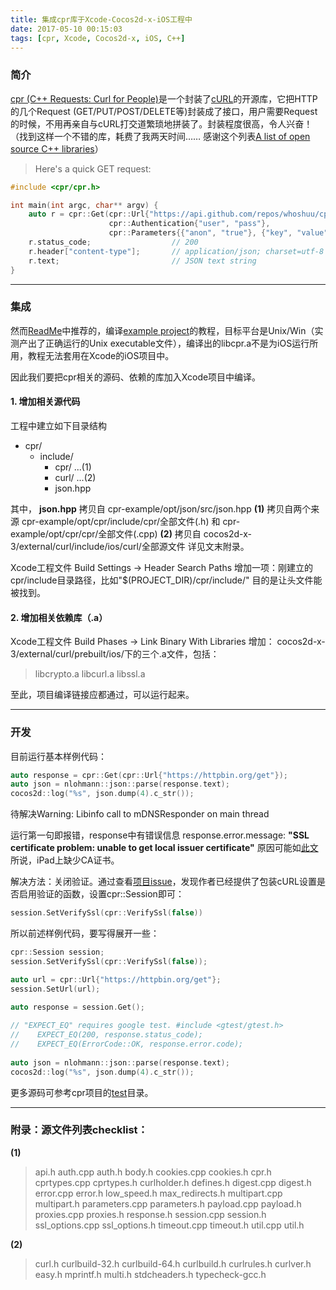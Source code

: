 ```yaml
---
title: 集成cpr库于Xcode-Cocos2d-x-iOS工程中
date: 2017-05-10 00:15:03
tags: [cpr, Xcode, Cocos2d-x, iOS, C++]
---
```

### 简介
[cpr (C++ Requests: Curl for People)](https://github.com/whoshuu/cpr)是一个封装了[cURL](https://curl.haxx.se/)的开源库，它把HTTP的几个Request (GET/PUT/POST/DELETE等)封装成了接口，用户需要Request的时候，不用再亲自与cURL打交道繁琐地拼装了。封装程度很高，令人兴奋！
（找到这样一个不错的库，耗费了我两天时间…… 感谢这个列表[A list of open source C++ libraries](http://en.cppreference.com/w/cpp/links/libs)）
>Here's a quick GET request:

``` C
#include <cpr/cpr.h>

int main(int argc, char** argv) {
    auto r = cpr::Get(cpr::Url{"https://api.github.com/repos/whoshuu/cpr/contributors"},
                      cpr::Authentication{"user", "pass"},
                      cpr::Parameters{{"anon", "true"}, {"key", "value"}});
    r.status_code;                  // 200
    r.header["content-type"];       // application/json; charset=utf-8
    r.text;                         // JSON text string
}
```
---
### 集成
然而[ReadMe](https://github.com/whoshuu/cpr/blob/master/README.md)中推荐的，编译[example project](https://github.com/whoshuu/cpr-example)的教程，目标平台是Unix/Win（实测产出了正确运行的Unix executable文件），编译出的libcpr.a不是为iOS运行所用，教程无法套用在Xcode的iOS项目中。

因此我们要把cpr相关的源码、依赖的库加入Xcode项目中编译。

#### 1. 增加相关源代码
工程中建立如下目录结构
- cpr/
    - include/
        - cpr/ ...(1)
        - curl/ ...(2)
        - json.hpp

其中，
__json.hpp__ 拷贝自 cpr-example/opt/json/src/json.hpp
__(1)__ 拷贝自两个来源 cpr-example/opt/cpr/include/cpr/全部文件(.h)
和 cpr-example/opt/cpr/cpr/全部文件(.cpp)
__(2)__ 拷贝自 cocos2d-x-3/external/curl/include/ios/curl/全部源文件
详见文末附录。

Xcode工程文件 Build Settings -> Header Search Paths 增加一项：刚建立的cpr/include目录路径，比如"$(PROJECT_DIR)/cpr/include/"  目的是让头文件能被找到。

#### 2. 增加相关依赖库（.a）
Xcode工程文件 Build Phases -> Link Binary With Libraries 增加：
cocos2d-x-3/external/curl/prebuilt/ios/下的三个.a文件，包括：
>libcrypto.a
libcurl.a
libssl.a

至此，项目编译链接应都通过，可以运行起来。

---
### 开发
目前运行基本样例代码：
``` C++
auto response = cpr::Get(cpr::Url{"https://httpbin.org/get"});
auto json = nlohmann::json::parse(response.text);
cocos2d::log("%s", json.dump(4).c_str());
```

待解决Warning: Libinfo call to mDNSResponder on main thread

运行第一句即报错，response中有错误信息 response.error.message:
__"SSL certificate problem: unable to get local issuer certificate"__
原因可能如[此文](http://blog.kankanan.com/article/4fee590d-ssl-certificate-problem-unable-to-get-local-issuer-certificate.html)所说，iPad上缺少CA证书。

解决方法：关闭验证。通过查看[项目issue](https://github.com/whoshuu/cpr/issues/137)，发现作者已经提供了包装cURL设置是否启用验证的函数，设置cpr::Session即可：
``` C++
session.SetVerifySsl(cpr::VerifySsl(false))
```
所以前述样例代码，要写得展开一些：
``` C++
cpr::Session session;
session.SetVerifySsl(cpr::VerifySsl(false));

auto url = cpr::Url{"https://httpbin.org/get"};
session.SetUrl(url);

auto response = session.Get();
    
// "EXPECT_EQ" requires google test. #include <gtest/gtest.h>
//    EXPECT_EQ(200, response.status_code);
//    EXPECT_EQ(ErrorCode::OK, response.error.code);
    
auto json = nlohmann::json::parse(response.text);
cocos2d::log("%s", json.dump(4).c_str());
```


更多源码可参考cpr项目的[test](https://github.com/whoshuu/cpr/tree/master/test)目录。


---
### 附录：源文件列表checklist：

__(1)__
>api.h
auth.cpp
auth.h
body.h
cookies.cpp
cookies.h
cpr.h
cprtypes.cpp
cprtypes.h
curlholder.h
defines.h
digest.cpp
digest.h
error.cpp
error.h
low_speed.h
max_redirects.h
multipart.cpp
multipart.h
parameters.cpp
parameters.h
payload.cpp
payload.h
proxies.cpp
proxies.h
response.h
session.cpp
session.h
ssl_options.cpp
ssl_options.h
timeout.cpp
timeout.h
util.cpp
util.h

__(2)__
>curl.h
curlbuild-32.h
curlbuild-64.h
curlbuild.h
curlrules.h
curlver.h
easy.h
mprintf.h
multi.h
stdcheaders.h
typecheck-gcc.h
